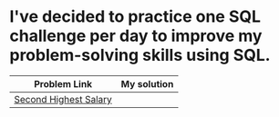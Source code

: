 # I've decided to practice one SQL challenge per day to improve my problem-solving skills using SQL. 

| Problem Link  |  My solution   |
| ------------- | ------------- |
| [Second Highest Salary](https://leetcode.com/problems/second-highest-salary/)   |   |


